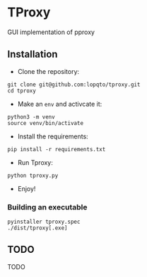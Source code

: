 # TProxy
GUI implementation of pproxy

## Installation

- Clone the repository: 

```
git clone git@github.com:lopqto/tproxy.git
cd tproxy
```

- Make an `env` and activcate it:

```
python3 -m venv 
source venv/bin/activate
```

- Install the requirements:

```
pip install -r requirements.txt
```

- Run Tproxy:

```
python tproxy.py
```

- Enjoy!

### Building an executable

```
pyinstaller tproxy.spec
./dist/tproxy[.exe]
```

## TODO
TODO